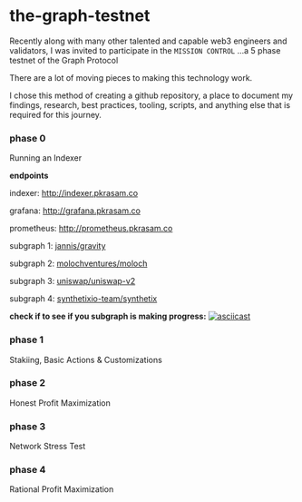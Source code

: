 # the-graph-testnet

Recently along with many other talented and capable web3 engineers and validators, I was invited to participate in the `MISSION CONTROL` ...a 5 phase testnet of the Graph Protocol

There are a lot of moving pieces to making this technology work.

I chose this method of creating a github repository, a place to document my findings, research, best practices, tooling, scripts, and anything else that is required for this journey.

### phase 0
Running an Indexer

**endpoints**

indexer: http://indexer.pkrasam.co

grafana: http://grafana.pkrasam.co

prometheus: http://prometheus.pkrasam.co


subgraph 1: [jannis/gravity](http://indexer.pkrasam.co/subgraphs/name/jannis/gravity/graphql)

subgraph 2: [molochventures/moloch](http://indexer.pkrasam.co/subgraphs/name/molochventures/moloch/graphql)

subgraph 3: [uniswap/uniswap-v2](http://indexer.pkrasam.co/subgraphs/name/uniswap/uniswap-v2/graphql)

subgraph 4: [synthetixio-team/synthetix](http://indexer.pkrasam.co/subgraphs/name/synthetixio-team/synthetix/graphql)

**check if to see if you subgraph is making progress:**
[![asciicast](https://asciinema.org/a/355069.svg)](https://asciinema.org/a/355069)


### phase 1
Stakiing, Basic Actions & Customizations

### phase 2
Honest Profit Maximization

### phase 3
Network Stress Test

### phase 4
Rational Profit Maximization


